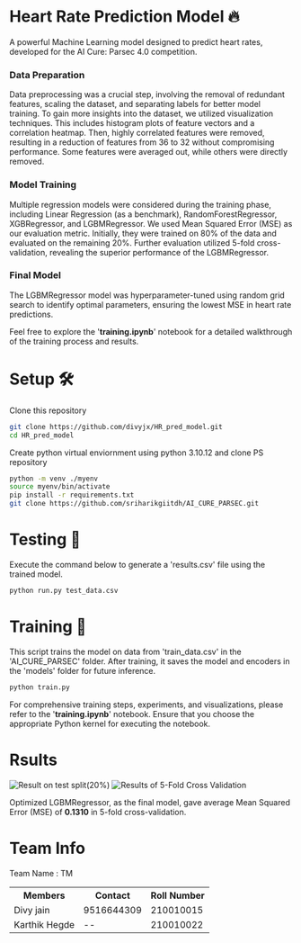 # Heart Rate Prediction Model 🔥
A powerful Machine Learning model designed to predict heart rates, developed for the AI Cure: Parsec 4.0 competition.

### Data Preparation
Data preprocessing was a crucial step, involving the removal of redundant features, scaling the dataset, and separating labels for better model training. To gain more insights into the dataset, we utilized visualization techniques. This includes histogram plots of feature vectors and a correlation heatmap. Then, highly correlated features were removed, resulting in a reduction of features from 36 to 32 without compromising performance. Some features were averaged out, while others were directly removed.

### Model Training
Multiple regression models were considered during the training phase, including Linear Regression (as a benchmark), RandomForestRegressor, XGBRegressor, and LGBMRegressor. We used Mean Squared Error (MSE) as our evaluation metric.  Initially, they were trained on 80% of the data and evaluated on the remaining 20%. Further evaluation utilized 5-fold cross-validation, revealing the superior performance of the LGBMRegressor. 

### Final Model
The LGBMRegressor model was hyperparameter-tuned using random grid search to identify optimal parameters, ensuring the lowest MSE in heart rate predictions.

Feel free to explore the '**training.ipynb**' notebook for a detailed walkthrough of the training process and results. 

# Setup 🛠️
Clone this repository
```bash
git clone https://github.com/divyjx/HR_pred_model.git
cd HR_pred_model
```
Create python virtual enviornment using python 3.10.12 and clone PS repository
```bash
python -m venv ./myenv
source myenv/bin/activate
pip install -r requirements.txt
git clone https://github.com/sriharikgiitdh/AI_CURE_PARSEC.git
```

# Testing 🧪
Execute the command below to generate a 'results.csv' file using the trained model.
```bash
python run.py test_data.csv
```

# Training 🚀
This script trains the model on data from 'train_data.csv' in the 'AI_CURE_PARSEC' folder. After training, it saves the model and encoders in the 'models' folder for future inference.
```bash
python train.py 
```
For comprehensive training steps, experiments, and visualizations, please refer to the '**training.ipynb**' notebook. Ensure that you choose the appropriate Python kernel for executing the notebook.

# Rsults
![Result on test split(20%)](https://github.com/divyjx/HR_pred_model/blob/main/test_80_20.png?raw=true)
![Results of 5-Fold Cross Validation](https://github.com/divyjx/HR_pred_model/blob/main/test_5_fold.png?raw=true)

Optimized LGBMRegressor, as the final model, gave average Mean Squared Error (MSE) of **0.1310** in 5-fold cross-validation.

# Team Info 
Team Name : TM 
<table>
  <tr>
    <th>Members</th>
    <th>Contact</th>
    <th>Roll Number</th>
  </tr>
  
  <tr>
    <td>Divy jain</td>
    <td>9516644309</td>
    <td>210010015</td>
  </tr>
  
  <tr>
    <td>Karthik Hegde</td>
    <td>--</td>
    <td>210010022</td>
  </tr>
</table>


